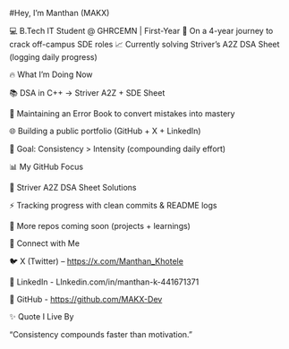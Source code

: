  #Hey, I’m Manthan (MAKX)

💻 B.Tech IT Student @ GHRCEMN | First-Year
🚀 On a 4-year journey to crack off-campus SDE roles
📈 Currently solving Striver’s A2Z DSA Sheet (logging daily progress)

🔥 What I’m Doing Now

📚 DSA in C++ → Striver A2Z + SDE Sheet

📝 Maintaining an Error Book to convert mistakes into mastery

🌐 Building a public portfolio (GitHub + X + LinkedIn)

🎯 Goal: Consistency > Intensity (compounding daily effort)

📊 My GitHub Focus

🚀 Striver A2Z DSA Sheet Solutions

⚡ Tracking progress with clean commits & README logs

🌱 More repos coming soon (projects + learnings)

🌟 Connect with Me

🐦 X (Twitter) – https://x.com/Manthan_Khotele

💼 LinkedIn - LInkedin.com/in/manthan-k-441671371

📂 GitHub - https://github.com/MAKX-Dev

✨ Quote I Live By

“Consistency compounds faster than motivation.”



